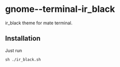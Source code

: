 gnome--terminal-ir_black
========================

ir_black theme for mate terminal.

Installation
------------

Just run 

```
sh ./ir_black.sh
```

